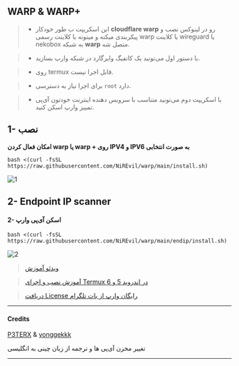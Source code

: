 ## WARP & WARP+
    
> * این اسکریپت ب طور خودکار **cloudflare warp** رو در لینوکس نصب و پیکربندی میکنه و میتونه با کلاینت رسمی warp یا کلاینت wireguard یا nekobox به شبکه  **warp** متصل شه.

> * با دستور اول می‌تونید یک کانفیگ وایرگارد در شبکه وارپ بسازید.

> * روی termux قابل اجرا نیست.

> * برای اجرا نیاز به دسترسی `root` دارد.

> * با اسکریپت دوم می‌تونید متناسب با سرویس دهنده اینترنت خودتون آی‌پی تمییز وارپ اسکن کنید.


## 1- نصب
**امکان فعال کردن warp یا warp + روی IPV4 و IPV6 به صورت انتخابی**



    bash <(curl -fsSL https://raw.githubusercontent.com/NiREvil/warp/main/install.sh)



![1](https://raw.githubusercontent.com/NiREvil/workers-cloudflare/main/Other/1.png)



## 2- Endpoint IP scanner
#### 2- اسکن آی‌پی وارپ

```
bash <(curl -fsSL https://raw.githubusercontent.com/NiREvil/warp/main/endip/install.sh)
```


![2](https://raw.githubusercontent.com/NiREvil/workers-cloudflare/main/Other/2.png)






  
>  [ویدئو آموزش](https://t.me/F_NiREvil/5216)

> [آموزش نصب و اجرای Termux در اندروید 5 و 6 ](https://t.me/F_NiREvil/5040)

> [دریافت License رایگان وارپ از بات تلگرام](https://t.me/generatewarpplusbot)


------
#### Credits
[P3TERX](https://github.com/P3TERX/warp.sh) & [yonggekkk](https://github.com/yonggekkk?tab=repositories)

تغییر مخزن آی‌پی ها و ترجمه از زبان چینی به انگلیسی

-----------------------------
